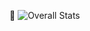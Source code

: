 👋
![Overall Stats](https://github-readme-stats.vercel.app/api?username=dclane5551&count_private=true&show_icons=true&hide=contribs)
